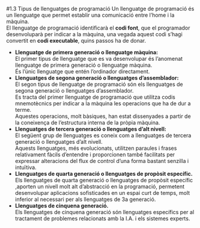 #1.3 Tipus de llenguatges de programació
Un llenguatge de programació és un llenguatge que permet establir una comunicació entre l’home i la màquina.  
El llenguatge de programació identificarà el **codi font**, que el programador desenvoluparà per indicar a la
màquina, una vegada aquest codi s’hagi convertit en **codi executable**, quins passos ha de donar.
* **Llenguatge de primera generació o llenguatge màquina:**  
El primer tipus de llenguatge que es va desenvolupar és l’anomenat llenguatge de primera generació o llenguatge màquina.  
És l’únic llenguatge que entén l’ordinador directament.
* **Llenguatges de segona generació o llenguatges d’assemblador:**  
El segon tipus de llenguatge de programació són els llenguatges de segona
generació o llenguatges d’assemblador.  
Es tracta del primer llenguatge de programació que utilitza codis mnemotècnics per indicar a la màquina les
operacions que ha de dur a terme.  
Aquestes operacions, molt bàsiques, han estat dissenyades a partir de la coneixença de l’estructura interna de la pròpia
màquina.  
* **Llenguatges de tercera generació o llenguatges d’alt nivell:**  
El següent grup de llenguatges es coneix com a llenguatges de
tercera generació o llenguatges d’alt nivell.  
Aquests llenguatges, més evolucionats, utilitzen paraules i frases relativament fàcils d’entendre i
proporcionen també facilitats per expressar alteracions del flux de control d’una forma bastant senzilla i intuïtiva.
* **Llenguatges de quarta generació o llenguatges de propòsit específic.**  
Els llenguatges de quarta generació o llenguatges de propòsit específic
,aporten un nivell molt alt d’abstracció en la programació, permetent
desenvolupar aplicacions sofisticades en un espai curt de temps, molt inferior
al necessari per als llenguatges de 3a generació.
* **Llenguatges de cinquena generació.**  
Els llenguatges de cinquena generació són llenguatges específics per al
tractament de problemes relacionats amb la I.A. i els
sistemes experts.
